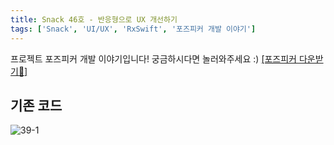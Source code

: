 ```yaml
---
title: Snack 46호 - 반응형으로 UX 개선하기
tags: ['Snack', 'UI/UX', 'RxSwift', '포즈피커 개발 이야기']
---
```


프로젝트 포즈피커 개발 이야기입니다! 궁금하시다면 놀러와주세요 :) [[포즈피커 다운받기🔗]](https://apps.apple.com/kr/app/%ED%8F%AC%EC%A6%88%ED%94%BC%EC%BB%A4-%EB%84%A4%EC%BB%B7%EC%82%AC%EC%A7%84-%ED%8F%AC%EC%A6%88%EC%B6%94%EC%B2%9C/id6474260471)

## 기존 코드

![39-1](../.vuepress/assets/snack/39-1.gif)
